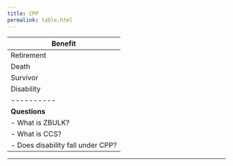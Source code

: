 ```yaml
---
title: CPP  
permalink: table.html  
---
```


 Benefit |     
 ------- |   
 Retirement |  
 Death |  
 Survivor |  
 Disability |  
 ---------- |  
<strong>Questions</strong> |   
- What is ZBULK? |  
- What is CCS? |    
- Does disability fall under CPP? |  
---------------------------------